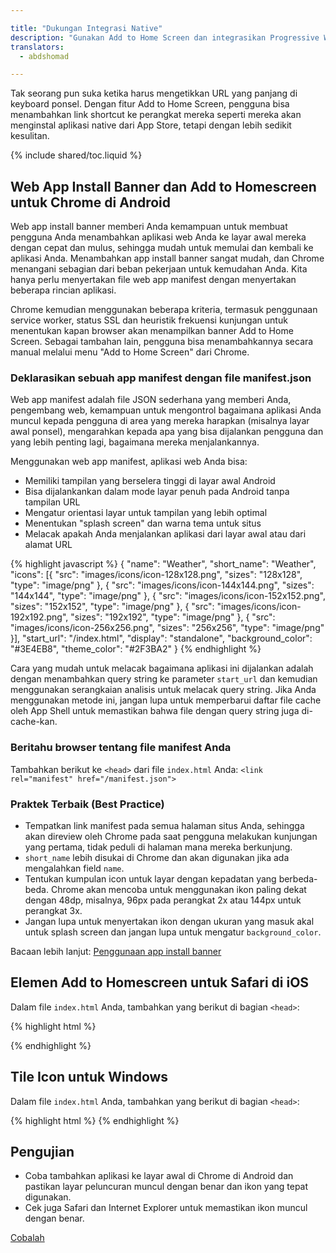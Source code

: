 ```yaml
---

title: "Dukungan Integrasi Native"
description: "Gunakan Add to Home Screen dan integrasikan Progressive Web App Anda dengan platform native."
translators:
  - abdshomad

---
```


<p class="intro">
Tak seorang pun suka ketika harus mengetikkan URL yang panjang di keyboard ponsel. 
Dengan fitur Add to Home Screen, pengguna bisa 
menambahkan link shortcut ke perangkat mereka seperti mereka akan menginstal aplikasi native
dari App Store, tetapi dengan lebih sedikit kesulitan.
</p>

{% include shared/toc.liquid %}

## Web App Install Banner dan Add to Homescreen untuk Chrome di Android

Web app install banner memberi Anda kemampuan untuk membuat pengguna Anda 
menambahkan aplikasi web Anda ke layar awal mereka dengan cepat dan
mulus, sehingga mudah untuk memulai dan kembali ke aplikasi Anda. Menambahkan app install banner sangat mudah, dan Chrome menangani sebagian
dari beban pekerjaan untuk kemudahan Anda. Kita hanya perlu menyertakan file web app manifest
dengan menyertakan beberapa rincian aplikasi.


Chrome kemudian menggunakan beberapa kriteria, termasuk penggunaan service worker, status SSL
dan heuristik frekuensi kunjungan untuk menentukan kapan browser akan menampilkan banner Add to Home Screen. Sebagai 
tambahan lain, pengguna bisa menambahkannya secara manual melalui menu "Add to Home Screen" dari 
Chrome.

### Deklarasikan sebuah app manifest dengan file manifest.json

Web app manifest adalah file JSON sederhana yang memberi Anda, pengembang web, 
kemampuan untuk mengontrol bagaimana aplikasi Anda muncul kepada pengguna di area
yang mereka harapkan (misalnya layar awal ponsel), mengarahkan 
kepada apa yang bisa dijalankan pengguna dan yang lebih penting lagi, bagaimana mereka menjalankannya.

Menggunakan web app manifest, aplikasi web Anda bisa:

* Memiliki tampilan yang berselera tinggi di layar awal Android
* Bisa dijalankankan dalam mode layar penuh pada Android tanpa tampilan URL
* Mengatur orientasi layar untuk tampilan yang lebih optimal
* Menentukan "splash screen" dan warna tema untuk situs
* Melacak apakah Anda menjalankan aplikasi dari layar awal atau dari alamat URL

{% highlight javascript %}
{
  "name": "Weather",
  "short_name": "Weather",
  "icons": [{
    "src": "images/icons/icon-128x128.png",
      "sizes": "128x128",
      "type": "image/png"
    }, {
      "src": "images/icons/icon-144x144.png",
      "sizes": "144x144",
      "type": "image/png"
    }, {
      "src": "images/icons/icon-152x152.png",
      "sizes": "152x152",
      "type": "image/png"
    }, {
      "src": "images/icons/icon-192x192.png",
      "sizes": "192x192",
      "type": "image/png"
    }, {
      "src": "images/icons/icon-256x256.png",
      "sizes": "256x256",
      "type": "image/png"
    }],
  "start_url": "/index.html",
  "display": "standalone",
  "background_color": "#3E4EB8",
  "theme_color": "#2F3BA2"
}
{% endhighlight %}

Cara yang mudah untuk melacak bagaimana aplikasi ini dijalankan adalah dengan menambahkan query string ke
parameter `start_url` dan kemudian menggunakan serangkaian analisis untuk melacak query string.
Jika Anda menggunakan metode ini, jangan lupa untuk memperbarui daftar file cache oleh App
Shell untuk memastikan bahwa file dengan query string juga di-cache-kan.

### Beritahu browser tentang file manifest Anda

Tambahkan berikut ke `<head>` dari file `index.html` Anda:
`<link rel="manifest" href="/manifest.json">`

### Praktek Terbaik (Best Practice)

* Tempatkan link manifest pada semua halaman situs Anda, sehingga akan direview oleh
  Chrome pada saat pengguna melakukan kunjungan yang pertama, tidak peduli di halaman mana mereka berkunjung.
* `short_name` lebih disukai di Chrome dan akan digunakan jika ada mengalahkan
  field `name`.
* Tentukan kumpulan icon untuk layar dengan kepadatan yang berbeda-beda. Chrome akan mencoba untuk menggunakan
  ikon paling dekat dengan 48dp, misalnya, 96px pada perangkat 2x atau 144px untuk 
  perangkat 3x.
* Jangan lupa untuk menyertakan ikon dengan ukuran yang masuk akal untuk splash screen
  dan jangan lupa untuk mengatur `background_color`.


Bacaan lebih lanjut:
[Penggunaan app install
banner](https://developers.google.com/web/fundamentals/engage-and-retain/simplified-app-installs/)

## Elemen Add to Homescreen untuk Safari di iOS

Dalam file `index.html` Anda, tambahkan yang berikut di bagian `<head>`:

{% highlight html %}
<!-- Add to home screen untuk Safari di iOS -->
<meta name="apple-mobile-web-app-capable" content="yes">
<meta name="apple-mobile-web-app-status-bar-style" content="black">
<meta name="apple-mobile-web-app-title" content="Weather App">
<link rel="apple-touch-icon" href="images/icons/icon-152x152.png">
{% endhighlight %}

## Tile Icon untuk Windows

Dalam file `index.html` Anda, tambahkan yang berikut di bagian `<head>`:

{% highlight html %}
<meta name="msapplication-TileImage" content="images/icons/icon-144x144.png">
<meta name="msapplication-TileColor" content="#2F3BA2">
{% endhighlight %}

## Pengujian

* Coba tambahkan aplikasi ke layar awal di Chrome di Android dan pastikan
  layar peluncuran muncul dengan benar dan ikon yang tepat digunakan.
* Cek juga Safari dan Internet Explorer untuk memastikan ikon muncul dengan benar.

<a href="https://weather-pwa-sample.firebaseapp.com/final/" class="mdl-button mdl-js-button mdl-button--raised mdl-button--colored">Cobalah</a>

